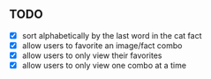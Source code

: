 ## TODO 

- [x] sort alphabetically by the last word in the cat fact
- [x] allow users to favorite an image/fact combo
- [x] allow users to only view their favorites
- [x] allow users to only view one combo at a time